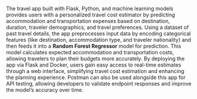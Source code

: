 The travel app built with Flask, Python, and machine learning models provides users with a personalized travel cost estimator by predicting accommodation and transportation expenses based on destination, duration, traveler demographics, and travel preferences. Using a dataset of past travel details, the app preprocesses input data by encoding categorical features (like destination, accommodation type, and traveler nationality) and then feeds it into a **Random Forest Regressor** model for prediction. This model calculates expected accommodation and transportation costs, allowing travelers to plan their budgets more accurately. By deploying the app via Flask and Docker, users gain easy access to real-time estimates through a web interface, simplifying travel cost estimation and enhancing the planning experience. Postman can also be used alongside this app for API testing, allowing developers to validate endpoint responses and improve the model’s accuracy over time.
